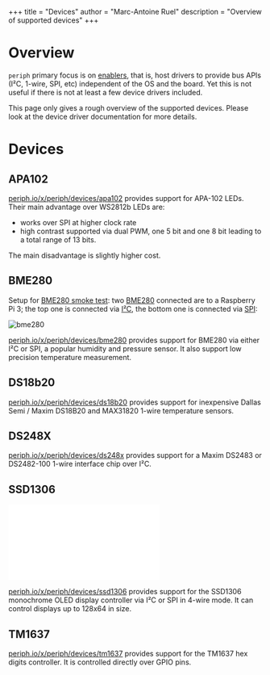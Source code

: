 +++
title = "Devices"
author = "Marc-Antoine Ruel"
description = "Overview of supported devices"
+++

# Overview

`periph` primary focus is on [enablers](), that is, host drivers to provide bus
APIs (I²C, 1-wire, SPI, etc) independent of the OS and the board. Yet this is
not useful if there is not at least a few device drivers included.

This page only gives a rough overview of the supported devices. Please look at
the device driver documentation for more details.

# Devices

## APA102

[periph.io/x/periph/devices/apa102](https://periph.io/x/periph/devices/apa102)
provides support for APA-102 LEDs. Their main advantage over WS2812b LEDs are:

- works over SPI at higher clock rate
- high contrast supported via dual PWM, one 5 bit and one 8 bit leading to a
  total range of 13 bits.

The main disadvantage is slightly higher cost.


## BME280

Setup for [BME280 smoke
test](https://periph.io/x/periph/devices/bme280/bme280smoketest): two
[BME280](https://periph.io/x/periph/devices/bme280) connected are to a Raspberry
Pi 3; the top one is connected via [I²C](https://periph.io/x/periph/conn/i2c),
the bottom one is connected via [SPI](https://periph.io/x/periph/conn/spi):

![bme280](https://raw.githubusercontent.com/periph/website/master/site/static/img/bme280-two.jpg)

[periph.io/x/periph/devices/bme280](https://periph.io/x/periph/devices/bme280)
provides support for BME280 via either I²C or SPI, a popular humidity and
pressure sensor. It also support low precision temperature measurement.


## DS18b20

[periph.io/x/periph/devices/ds18b20](https://periph.io/x/periph/devices/ds18b20)
provides support for inexpensive Dallas Semi / Maxim DS18B20 and MAX31820 1-wire
temperature sensors.


## DS248X

[periph.io/x/periph/devices/ds248x](https://periph.io/x/periph/devices/ds248x)
provides support for a Maxim DS2483 or DS2482-100 1-wire interface chip over
I²C.


## SSD1306

<div class="youtube"><iframe src=//www.youtube.com/embed/1yEPFeP7Ky4 allowfullscreen frameborder=0></iframe></div>

[periph.io/x/periph/devices/ssd1306](https://periph.io/x/periph/devices/ssd1306)
provides support for the SSD1306 monochrome OLED display controller via I²C or
SPI in 4-wire mode. It can control displays up to 128x64 in size.


## TM1637

[periph.io/x/periph/devices/tm1637](https://periph.io/x/periph/devices/tm1637)
provides support for the TM1637 hex digits controller. It is controlled directly
over GPIO pins.
